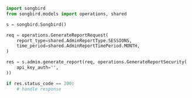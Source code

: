 <!-- Start SDK Example Usage -->
```python
import songbird
from songbird.models import operations, shared

s = songbird.Songbird()

req = operations.GenerateReportRequest(
    report_type=shared.AdminReportType.SESSIONS,
    time_period=shared.AdminReportTimePeriod.MONTH,
)

res = s.admin.generate_report(req, operations.GenerateReportSecurity(
    api_key_auth="",
))

if res.status_code == 200:
    # handle response
```
<!-- End SDK Example Usage -->